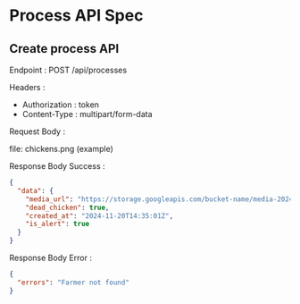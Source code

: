 # Process API Spec

## Create process API

Endpoint : POST /api/processes

Headers :

- Authorization : token
- Content-Type : multipart/form-data

Request Body :

file: chickens.png (example)

Response Body Success :

```json
{
  "data": {
    "media_url": "https://storage.googleapis.com/bucket-name/media-20241120143501",
    "dead_chicken": true,
    "created_at": "2024-11-20T14:35:01Z",
    "is_alert": true
  }
}
```

Response Body Error :

```json
{
  "errors": "Farmer not found"
}
```
